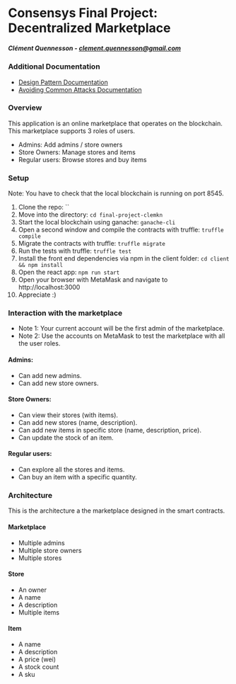 # Consensys Final Project: Decentralized Marketplace
##### Clément Quennesson - clement.quennesson@gmail.com

### Additional Documentation

* [Design Pattern Documentation](https://github.com/dev-bootcamp-2019/final-project-clemkn/blob/master/design_pattern_desicions.md)
* [Avoiding Common Attacks Documentation](https://github.com/dev-bootcamp-2019/final-project-clemkn/blob/master/avoiding_common_attacks.md)

### Overview
This application is an online marketplace that operates on the blockchain. This marketplace supports 3 roles of users.

* Admins: Add admins / store owners
* Store Owners: Manage stores and items
* Regular users: Browse stores and buy items

### Setup

Note: You have to check that the local blockchain is running on port 8545.

1. Clone the repo: ``
2. Move into the directory: `cd final-project-clemkn`
3. Start the local blockchain using ganache: `ganache-cli`
4. Open a second window and compile the contracts with truffle: `truffle compile`
5. Migrate the contracts with truffle: `truffle migrate`
6. Run the tests with truffle: `truffle test`
7. Install the front end dependencies via npm in the client folder: `cd client && npm install`
8. Open the react app: `npm run start`
9. Open your browser with MetaMask and navigate to http://localhost:3000
10. Appreciate :)

### Interaction with the marketplace

* Note 1: Your current account will be the first admin of the marketplace.
* Note 2: Use the accounts on MetaMask to test the marketplace with all the user roles.

#### Admins:

* Can add new admins.
* Can add new store owners.

#### Store Owners:

* Can view their stores (with items).
* Can add new stores (name, description).
* Can add new items in specific store (name, description, price).
* Can update the stock of an item.

#### Regular users:

* Can explore all the stores and items.
* Can buy an item with a specific quantity.


### Architecture

This is the architecture a the marketplace designed in the smart contracts.

#### Marketplace

* Multiple admins
* Multiple store owners
* Multiple stores

#### Store

* An owner
* A name
* A description
* Multiple items

#### Item

* A name
* A description
* A price (wei)
* A stock count
* A sku
